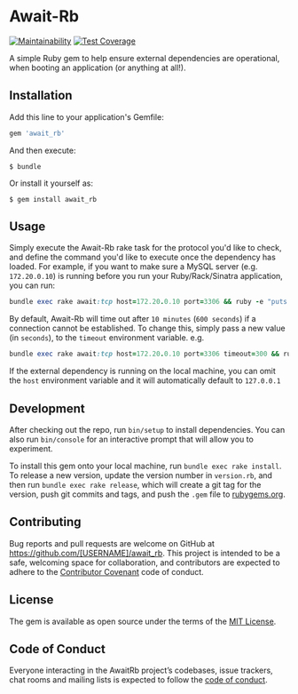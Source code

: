 # Await-Rb
[![Maintainability](https://api.codeclimate.com/v1/badges/bf4aa74f7f3c2661540f/maintainability)](https://codeclimate.com/github/xtrasimplicity/await_rb/maintainability)
[![Test Coverage](https://api.codeclimate.com/v1/badges/bf4aa74f7f3c2661540f/test_coverage)](https://codeclimate.com/github/xtrasimplicity/await_rb/test_coverage)

A simple Ruby gem to help ensure external dependencies are operational, when booting an application (or anything at all!).


## Installation

Add this line to your application's Gemfile:

```ruby
gem 'await_rb'
```

And then execute:

    $ bundle

Or install it yourself as:

    $ gem install await_rb

## Usage
Simply execute the Await-Rb rake task for the protocol you'd like to check, and define the command you'd like to execute once the dependency has loaded. For example, if you want to make sure a MySQL server (e.g. `172.20.0.10`) is running before you run your Ruby/Rack/Sinatra application, you can run:

```ruby
bundle exec rake await:tcp host=172.20.0.10 port=3306 && ruby -e "puts 'MySQL is listening.'"
```

By default, Await-Rb will time out after `10 minutes` (`600 seconds`) if a connection cannot be established. To change this, simply pass a new value (in `seconds`), to the `timeout` environment variable. e.g.

```ruby
bundle exec rake await:tcp host=172.20.0.10 port=3306 timeout=300 && ruby -e "puts 'Hello world!'"
```

If the external dependency is running on the local machine, you can omit the `host` environment variable and it will automatically default to `127.0.0.1`

## Development

After checking out the repo, run `bin/setup` to install dependencies. You can also run `bin/console` for an interactive prompt that will allow you to experiment.

To install this gem onto your local machine, run `bundle exec rake install`. To release a new version, update the version number in `version.rb`, and then run `bundle exec rake release`, which will create a git tag for the version, push git commits and tags, and push the `.gem` file to [rubygems.org](https://rubygems.org).

## Contributing

Bug reports and pull requests are welcome on GitHub at https://github.com/[USERNAME]/await_rb. This project is intended to be a safe, welcoming space for collaboration, and contributors are expected to adhere to the [Contributor Covenant](http://contributor-covenant.org) code of conduct.

## License

The gem is available as open source under the terms of the [MIT License](https://opensource.org/licenses/MIT).

## Code of Conduct

Everyone interacting in the AwaitRb project’s codebases, issue trackers, chat rooms and mailing lists is expected to follow the [code of conduct](https://github.com/[USERNAME]/await_rb/blob/master/CODE_OF_CONDUCT.md).
